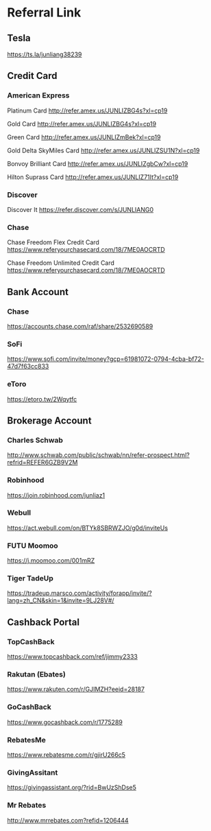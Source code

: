 # Referral Link

## Tesla

https://ts.la/junliang38239


## Credit Card

### American Express

Platinum Card http://refer.amex.us/JUNLIZBG4s?xl=cp19

Gold Card http://refer.amex.us/JUNLIZBG4s?xl=cp19

Green Card http://refer.amex.us/JUNLIZmBek?xl=cp19

Gold Delta SkyMiles Card http://refer.amex.us/JUNLIZSU1N?xl=cp19

Bonvoy Brilliant Card http://refer.amex.us/JUNLIZgbCw?xl=cp19

Hilton Suprass Card http://refer.amex.us/JUNLIZ71It?xl=cp19

### Discover

Discover It https://refer.discover.com/s/JUNLIANG0

### Chase

Chase Freedom Flex Credit Card https://www.referyourchasecard.com/18/7ME0AOCRTD

Chase Freedom Unlimited Credit Card https://www.referyourchasecard.com/18/7ME0AOCRTD


## Bank Account

### Chase

https://accounts.chase.com/raf/share/2532690589

### SoFi

https://www.sofi.com/invite/money?gcp=61981072-0794-4cba-bf72-47d7f63cc833

### eToro

https://etoro.tw/2Wqytfc


## Brokerage Account

### Charles Schwab

http://www.schwab.com/public/schwab/nn/refer-prospect.html?refrid=REFER6GZB9V2M

### Robinhood

https://join.robinhood.com/junliaz1

### Webull

https://act.webull.com/on/BTYk8SBRWZJO/g0d/inviteUs

### FUTU Moomoo

https://j.moomoo.com/001mRZ

### Tiger TadeUp

https://tradeup.marsco.com/activity/forapp/invite/?lang=zh_CN&skin=1&invite=9LJ28V#/


## Cashback Portal

### TopCashBack

https://www.topcashback.com/ref/jimmy2333

### Rakutan (Ebates)

https://www.rakuten.com/r/GJIMZH?eeid=28187

### GoCashBack

https://www.gocashback.com/r/1775289

### RebatesMe

https://www.rebatesme.com/r/gjirU266c5

### GivingAssitant

https://givingassistant.org/?rid=BwUzShDse5

### Mr Rebates

http://www.mrrebates.com?refid=1206444


